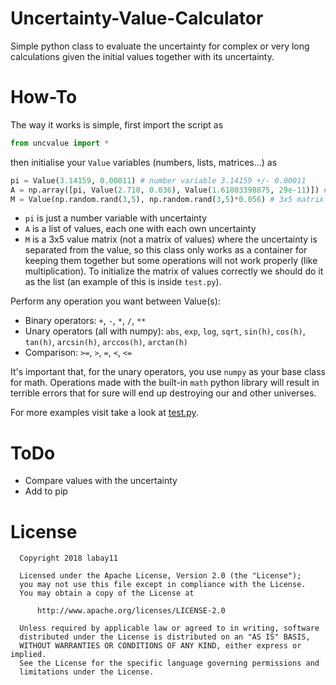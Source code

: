 # Uncertainty-Value-Calculator
Simple python class to evaluate the uncertainty for complex or very long calculations given the initial values together with its uncertainty.

# How-To
The way it works is simple, first import the script as
```python
from uncvalue import *
```
then initialise your `Value` variables (numbers, lists, matrices...) as
```python
pi = Value(3.14159, 0.00011) # number variable 3.14159 +/- 0.00011
A = np.array([pi, Value(2.718, 0.036), Value(1.61803398875, 29e-11)]) # numpy array with 3 elements
M = Value(np.random.rand(3,5), np.random.rand(3,5)*0.056) # 3x5 matrix
```

- `pi` is just a number variable with uncertainty
- `A` is a list of values, each one with each own uncertainty
- `M` is a 3x5 value matrix (not a matrix of values) where the uncertainty is separated from the value, so this class only works as a container for keeping them together but some operations will not work properly (like multiplication). To initialize the matrix of values correctly we should do it as the list (an example of this is inside `test.py`).

Perform any operation you want between Value(s):
- Binary operators: `+`, `-`, `*`, `/`, `**`
- Unary operators (all with numpy): `abs`, `exp`, `log`, `sqrt`, `sin(h)`, `cos(h)`, `tan(h)`, `arcsin(h)`, `arccos(h)`, `arctan(h)`
- Comparison: `>=`, `>`, `=`, `<`, `<=`

It's important that, for the unary operators, you use `numpy` as your base class for math. Operations made with the built-in `math` python library will result in terrible errors that for sure will end up destroying our and other universes.

For more examples visit take a look at [test.py](/test.py).

# ToDo
- Compare values with the uncertainty
- Add to pip

# License
      Copyright 2018 labay11

      Licensed under the Apache License, Version 2.0 (the "License");
      you may not use this file except in compliance with the License.
      You may obtain a copy of the License at

          http://www.apache.org/licenses/LICENSE-2.0

      Unless required by applicable law or agreed to in writing, software
      distributed under the License is distributed on an "AS IS" BASIS,
      WITHOUT WARRANTIES OR CONDITIONS OF ANY KIND, either express or implied.
      See the License for the specific language governing permissions and
      limitations under the License.
